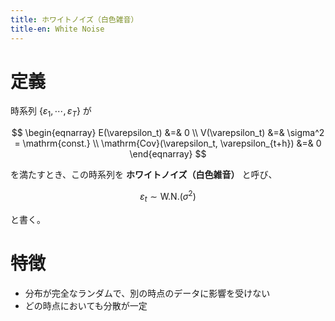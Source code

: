 ```yaml
---
title: ホワイトノイズ（白色雑音）
title-en: White Noise
---
```


# 定義

時系列 $\{\varepsilon_1, \cdots, \varepsilon_T\}$ が

$$
\begin{eqnarray}
	E(\varepsilon_t) &=& 0
	\\
	V(\varepsilon_t) &=& \sigma^2 = \mathrm{const.}
	\\
	\mathrm{Cov}(\varepsilon_t, \varepsilon_{t+h}) &=& 0
\end{eqnarray}
$$

を満たすとき、この時系列を **ホワイトノイズ（白色雑音）** と呼び、

$$
\varepsilon_t \sim \mathrm{W.N.}(\sigma^2)
$$

と書く。


# 特徴

- 分布が完全なランダムで、別の時点のデータに影響を受けない
- どの時点においても分散が一定